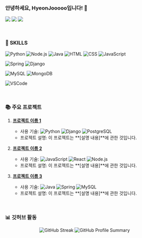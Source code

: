<h3>안녕하세요, HyeonJooooo입니다! 👋</h3>

<p>
  <a href="https://github.com/HyeonJooooo"><img src="https://img.shields.io/github/followers/HyeonJooooo?label=Follow&style=social"></a>
  <a href="mailto:la0503ab@gmail.com"><img src="https://img.shields.io/badge/Email-D14836?style=flat&logo=gmail&logoColor=white"></a>
  <a href="https://codingstar-hyeonjooooo.tistory.com/"><img src="https://img.shields.io/badge/Blogger-FF5722?style=flat&logo=blogger&logoColor=white"></a>
</p>

<br>



### 💪 SKILLS

![Python](https://img.shields.io/badge/Python-14354C?style=for-the-badge&logo=python&logoColor=white)
![Node.js](https://img.shields.io/badge/Node.js-43853D?style=for-the-badge&logo=node.js&logoColor=white)
![Java](https://img.shields.io/badge/Java-ED8B00?style=for-the-badge&logo=openjdk&logoColor=white)
![HTML](https://img.shields.io/badge/HTML-239120?style=for-the-badge&logo=html5&logoColor=white)
![CSS](https://img.shields.io/badge/CSS-239120?&style=for-the-badge&logo=css3&logoColor=white)
![JavaScript](https://img.shields.io/badge/JavaScript-F7DF1E?style=for-the-badge&logo=JavaScript&logoColor=white)



![Spring](https://img.shields.io/badge/Spring-6DB33F?style=for-the-badge&logo=spring&logoColor=white)
![Django](https://img.shields.io/badge/Django-092E20?style=for-the-badge&logo=django&logoColor=white)


![MySQL](https://img.shields.io/badge/MySQL-00000F?style=for-the-badge&logo=mysql&logoColor=white)
![MongoDB](https://img.shields.io/badge/MongoDB-4EA94B?style=for-the-badge&logo=mongodb&logoColor=white)


![VSCode](https://img.shields.io/badge/Made%20for-VSCode-1f425f.svg)


<br>

### 📚 주요 프로젝트

1. **[프로젝트 이름 1](https://github.com/HyeonJooooo/Project1)**
   - 사용 기술:
     ![Python](https://img.shields.io/badge/Python-3776AB?style=flat&logo=python&logoColor=white)
     ![Django](https://img.shields.io/badge/Django-092E20?style=flat&logo=django&logoColor=white)
     ![PostgreSQL](https://img.shields.io/badge/PostgreSQL-336791?style=flat&logo=postgresql&logoColor=white)
   - 프로젝트 설명: 이 프로젝트는 **[설명 내용]**에 관한 것입니다.

2. **[프로젝트 이름 2](https://github.com/HyeonJooooo/Project2)**
   - 사용 기술:
     ![JavaScript](https://img.shields.io/badge/JavaScript-F7DF1E?style=flat&logo=javascript&logoColor=black)
     ![React](https://img.shields.io/badge/React-61DAFB?style=flat&logo=react&logoColor=black)
     ![Node.js](https://img.shields.io/badge/Node.js-339933?style=flat&logo=nodedotjs&logoColor=white)
   - 프로젝트 설명: 이 프로젝트는 **[설명 내용]**에 관한 것입니다.

3. **[프로젝트 이름 3](https://github.com/HyeonJooooo/Project3)**
   - 사용 기술:
     ![Java](https://img.shields.io/badge/Java-007396?style=flat&logo=java&logoColor=white)
     ![Spring](https://img.shields.io/badge/Spring-6DB33F?style=flat&logo=spring&logoColor=white)
     ![MySQL](https://img.shields.io/badge/MySQL-4479A1?style=flat&logo=mysql&logoColor=white)
   - 프로젝트 설명: 이 프로젝트는 **[설명 내용]**에 관한 것입니다.

<br>

### 📊 깃허브 활동
<p align="center">
  <img src="https://github-readme-streak-stats.herokuapp.com/?user=HyeonJooooo&theme=github-light&hide_border=true" alt="GitHub Streak" />
  <img src="https://github-profile-summary-cards.vercel.app/api/cards/profile-details?username=HyeonJooooo&theme=github&hide_border=true" alt="GitHub Profile Summary" />

</p>
